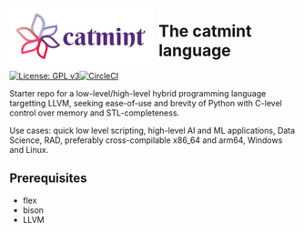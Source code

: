 <img src="Product.png"
     alt="The catmint language logo"
     style="float: left; margin-right: 10px;"
     width="50%" height="50%"/>
# The catmint language 
[![License: GPL v3](https://img.shields.io/badge/License-GPLv3-green.svg)](https://www.gnu.org/licenses/gpl-3.0)[![CircleCI](https://circleci.com/gh/drugescu/catmint.svg?style=shield)](https://circleci.com/gh/drugescu/catmint)

Starter repo for a low-level/high-level hybrid programming language targetting LLVM, seeking ease-of-use and brevity of Python with C-level control over memory and STL-completeness. 

Use cases: quick low level scripting, high-level AI and ML applications, Data Science, RAD, preferably cross-compilable x86_64 and arm64, Windows and Linux.

## Prerequisites
* flex
* bison
* LLVM
